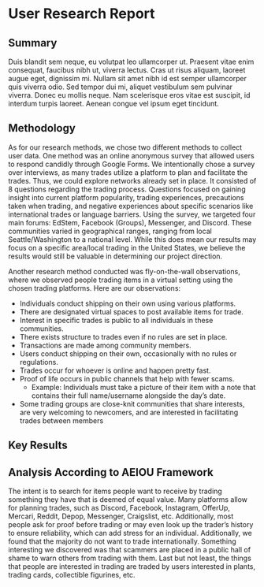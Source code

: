 # User Research Report
## Summary
Duis blandit sem neque, eu volutpat leo ullamcorper ut. Praesent vitae enim consequat, faucibus nibh ut, viverra lectus. Cras ut risus aliquam, laoreet augue eget, dignissim mi. Nullam sit amet nibh id est semper ullamcorper quis viverra odio. Sed tempor dui mi, aliquet vestibulum sem pulvinar viverra. Donec eu mollis neque. Nam scelerisque eros vitae est suscipit, id interdum turpis laoreet. Aenean congue vel ipsum eget tincidunt.


## Methodology
As for our research methods, we chose two different methods to collect user data. One method was an online anonymous survey that allowed users to respond candidly through Google Forms. We intentionally chose a survey over interviews, as many trades utilize a platform to plan and facilitate the trades. Thus, we could explore networks already set in place. It consisted of 8 questions regarding the trading process. Questions focused on gaining insight into current platform popularity, trading experiences, precautions taken when trading, and negative experiences about specific scenarios like international trades or language barriers. Using the survey, we targeted four main forums: EdStem, Facebook (Groups), Messenger, and Discord. These communities varied in geographical ranges, ranging from local Seattle/Washington to a national level. While this does mean our results may focus on a specific area/local trading in the United States, we believe the results would still be valuable in determining our project direction.

Another research method conducted was fly-on-the-wall observations, where we observed people trading items in a virtual setting using the chosen trading platforms. Here are our observations:
- Individuals conduct shipping on their own using various platforms.
- There are designated virtual spaces to post available items for trade.
- Interest in specific trades is public to all individuals in these communities.
- There exists structure to trades even if no rules are set in place.
- Transactions are made among community members.
- Users conduct shipping on their own, occasionally with no rules or regulations.
- Trades occur for whoever is online and happen pretty fast.
- Proof of life occurs in public channels that help with fewer scams.
  - Example: Individuals must take a picture of their item with a note that contains their full name/username alongside the day’s date.
- Some trading groups are close-knit communities that share interests, are very welcoming to newcomers, and are interested in facilitating trades between members

## Key Results
## Analysis According to AEIOU Framework
The intent is to search for items people want to receive by trading something they have that is deemed of equal value. Many platforms allow for planning trades, such as Discord, Facebook, Instagram, OfferUp, Mercari, Reddit, Depop, Messenger, Craigslist, etc. Additionally, most people ask for proof before trading or may even look up the trader’s history to ensure reliability, which can add stress for an individual. Additionally, we found that the majority do not want to trade internationally. Something interesting we discovered was that scammers are placed in a public hall of shame to warn others from trading with them. Last but not least, the things that people are interested in trading are traded by users interested in plants, trading cards, collectible figurines, etc.